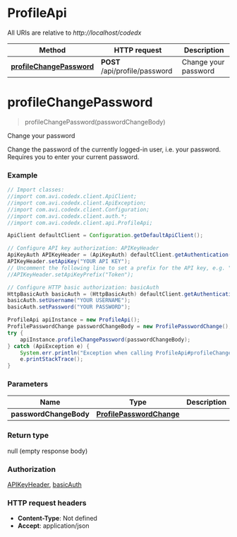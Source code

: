 # ProfileApi

All URIs are relative to *http://localhost/codedx*

Method | HTTP request | Description
------------- | ------------- | -------------
[**profileChangePassword**](ProfileApi.md#profileChangePassword) | **POST** /api/profile/password | Change your password


<a name="profileChangePassword"></a>
# **profileChangePassword**
> profileChangePassword(passwordChangeBody)

Change your password

Change the password of the currently logged-in user, i.e. your password. Requires you to enter your current password.

### Example
```java
// Import classes:
//import com.avi.codedx.client.ApiClient;
//import com.avi.codedx.client.ApiException;
//import com.avi.codedx.client.Configuration;
//import com.avi.codedx.client.auth.*;
//import com.avi.codedx.client.api.ProfileApi;

ApiClient defaultClient = Configuration.getDefaultApiClient();

// Configure API key authorization: APIKeyHeader
ApiKeyAuth APIKeyHeader = (ApiKeyAuth) defaultClient.getAuthentication("APIKeyHeader");
APIKeyHeader.setApiKey("YOUR API KEY");
// Uncomment the following line to set a prefix for the API key, e.g. "Token" (defaults to null)
//APIKeyHeader.setApiKeyPrefix("Token");

// Configure HTTP basic authorization: basicAuth
HttpBasicAuth basicAuth = (HttpBasicAuth) defaultClient.getAuthentication("basicAuth");
basicAuth.setUsername("YOUR USERNAME");
basicAuth.setPassword("YOUR PASSWORD");

ProfileApi apiInstance = new ProfileApi();
ProfilePasswordChange passwordChangeBody = new ProfilePasswordChange(); // ProfilePasswordChange | 
try {
    apiInstance.profileChangePassword(passwordChangeBody);
} catch (ApiException e) {
    System.err.println("Exception when calling ProfileApi#profileChangePassword");
    e.printStackTrace();
}
```

### Parameters

Name | Type | Description  | Notes
------------- | ------------- | ------------- | -------------
 **passwordChangeBody** | [**ProfilePasswordChange**](ProfilePasswordChange.md)|  | [optional]

### Return type

null (empty response body)

### Authorization

[APIKeyHeader](../README.md#APIKeyHeader), [basicAuth](../README.md#basicAuth)

### HTTP request headers

 - **Content-Type**: Not defined
 - **Accept**: application/json

